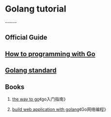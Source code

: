 <h1>Golang tutorial</h1>
------

## Official Guide

## [How to programming with Go](https://go-zh.org/doc/code.html)

## [Golang standard](https://go-zh.org/ref/spec)

## Books

1. [the way to go](https://github.com/Unknwon/the-way-to-go_ZH_CN)《go入门指南》



2. [build web application with golang](https://github.com/astaxie/build-web-application-with-golang)《Go网络编程》